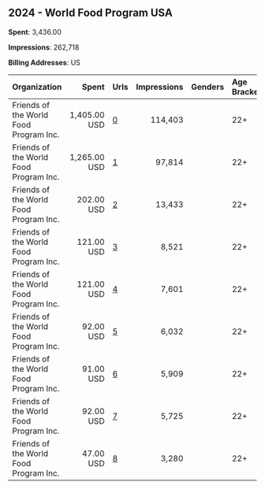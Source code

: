 ## 2024 - World Food Program USA 
**Spent**: 3,436.00

**Impressions**: 262,718

**Billing Addresses**: US

|Organization|Spent|Urls|Impressions|Genders|Age Brackets|Country Codes|
|:---|---:|:---|---:|:---|:---|:---|
|Friends of the World Food Program  Inc.|1,405.00 USD|[0](https://www.snap.com/political-ads/asset/b903a942910493c52050c917ea4d4caba563e154582b2636d16629b0a55a6878?mediaType=mp4)|114,403||22+|united states|
|Friends of the World Food Program  Inc.|1,265.00 USD|[1](https://www.snap.com/political-ads/asset/ae71bcff677b3c50d0641397c78e6df76851df047bdfb3fd86ea10c137188400?mediaType=jpg)|97,814||22+|united states|
|Friends of the World Food Program  Inc.|202.00 USD|[2](https://www.snap.com/political-ads/asset/ae71bcff677b3c50d0641397c78e6df76851df047bdfb3fd86ea10c137188400?mediaType=jpg)|13,433||22+|united states|
|Friends of the World Food Program  Inc.|121.00 USD|[3](https://www.snap.com/political-ads/asset/ae71bcff677b3c50d0641397c78e6df76851df047bdfb3fd86ea10c137188400?mediaType=jpg)|8,521||22+|united states|
|Friends of the World Food Program  Inc.|121.00 USD|[4](https://www.snap.com/political-ads/asset/ae71bcff677b3c50d0641397c78e6df76851df047bdfb3fd86ea10c137188400?mediaType=jpg)|7,601||22+|united states|
|Friends of the World Food Program  Inc.|92.00 USD|[5](https://www.snap.com/political-ads/asset/e9f4066919147ebad52a8d64b82ea3fc0991023479ff41e4f7427f586b784977?mediaType=mp4)|6,032||22+|united states|
|Friends of the World Food Program  Inc.|91.00 USD|[6](https://www.snap.com/political-ads/asset/e9f4066919147ebad52a8d64b82ea3fc0991023479ff41e4f7427f586b784977?mediaType=mp4)|5,909||22+|united states|
|Friends of the World Food Program  Inc.|92.00 USD|[7](https://www.snap.com/political-ads/asset/e9f4066919147ebad52a8d64b82ea3fc0991023479ff41e4f7427f586b784977?mediaType=mp4)|5,725||22+|united states|
|Friends of the World Food Program  Inc.|47.00 USD|[8](https://www.snap.com/political-ads/asset/b903a942910493c52050c917ea4d4caba563e154582b2636d16629b0a55a6878?mediaType=mp4)|3,280||22+|united states|
